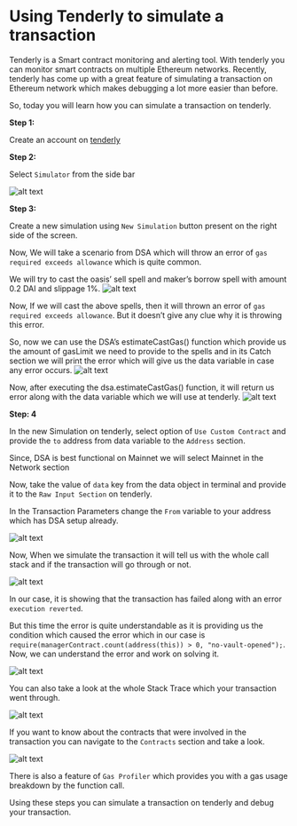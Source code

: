 
# Using Tenderly to simulate a transaction

Tenderly is a Smart contract monitoring and alerting tool. With tenderly you can monitor smart contracts on multiple Ethereum networks. Recently, tenderly has come up with a great feature of simulating a transaction on Ethereum network which makes debugging a lot more easier than before.

So, today you will learn how you can simulate a transaction on tenderly.

**Step 1:** 

Create an account on [tenderly](https://dashboard.tenderly.co/register?utm_source=homepage)

**Step 2:** 

Select `Simulator` from the side bar 

![alt text]()

**Step 3:**

Create a new simulation using `New Simulation` button present on the right side of the screen.

Now, We will take a scenario from DSA which will throw an error of `gas required exceeds allowance` which is quite common. 

We will try to cast the oasis’ sell spell and maker’s borrow spell with amount  0.2 DAI and slippage 1%. 
![alt text]()

Now, If we will cast the above spells, then it will thrown an error of `gas required exceeds allowance`. But it doesn’t give any clue why it is throwing this error.

So, now we can use the DSA’s estimateCastGas() function which provide us the amount of gasLimit we need to provide to the spells and in its Catch section we will print the error which will give us the data variable  in case any error occurs.
![alt text]()

Now, after executing the dsa.estimateCastGas() function, it will return us error along with the data variable which we will use at tenderly.
![alt text]()

**Step: 4** 

In the new Simulation on tenderly, select option of `Use Custom Contract` and provide the `to` address from data variable to the `Address` section. 

Since, DSA is best functional on Mainnet we will select Mainnet in the Network section 

Now, take the value of `data` key from the data object in terminal and provide it to the `Raw Input Section` on tenderly.

In the Transaction Parameters change the `From` variable to your address which has DSA setup already. 

![alt text]()

Now, When we simulate the transaction it will tell us with the whole call stack and if the transaction will go through or not.

![alt text]()

In our case, it is showing that the transaction has failed along with an error `execution reverted`. 

But this time the error is quite understandable as it is providing us the condition which caused the error which in our case is `require(managerContract.count(address(this)) > 0, "no-vault-opened");`. Now, we can understand the error and work on solving it.

![alt text]()

You can also take a look at the whole Stack Trace which your transaction went through.

![alt text]()

If you want to know about the contracts that were involved in the transaction you can navigate to the `Contracts` section and take a look.


![alt text]()

There is also a feature of `Gas Profiler` which provides you with a gas usage breakdown by the function call.


Using these steps you can simulate a transaction on tenderly and debug your transaction.
